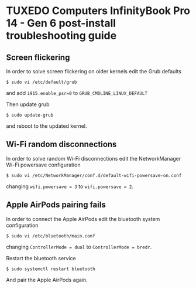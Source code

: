 # TUXEDO Computers InfinityBook Pro 14 - Gen 6 post-install troubleshooting guide

## Screen flickering

In order to solve screen flickering on older kernels edit the Grub defaults

```console
$ sudo vi /etc/default/grub
```

and add `i915.enable_psr=0` to `GRUB_CMDLINE_LINUX_DEFAULT`

Then update grub

```console
$ sudo update-grub
```

and reboot to the updated kernel.

## Wi-Fi random disconnections

In order to solve random Wi-Fi disconnections edit the NetworkManager Wi-Fi powersave configuration

```console
$ sudo vi /etc/NetworkManager/conf.d/default-wifi-powersave-on.conf
```

changing `wifi.powersave = 3` to `wifi.powersave = 2`.

## Apple AirPods pairing fails

In order to connect the Apple AirPods edit the bluetooth system configuration

```console
$ sudo vi /etc/bluetooth/main.conf
```

changing `ControllerMode = dual` to `ControllerMode = bredr`.

Restart the bluetooth service

```console
$ sudo systemctl restart bluetooth
```

And pair the Apple AirPods again.
